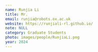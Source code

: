 ```yaml
---
name: Runjia Li
title: Mr.
email: runjia@robots.ox.ac.uk
website: https://runjiali-rl.github.io/
note: NULL
category: Graduate Students
photo: images/people/RunjiaLi.png
year: 2024
---
```

